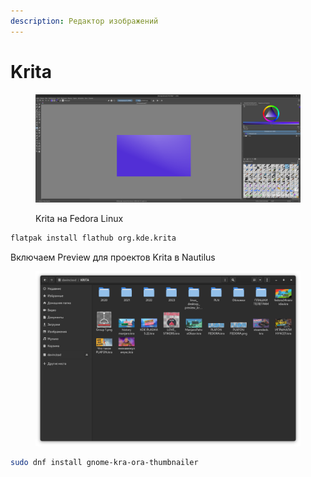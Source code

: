 ```yaml
---
description: Редактор изображений
---
```


# Krita

<figure><img src="../../.gitbook/assets/Снимок экрана от 2022-10-29 11-57-12.png" alt=""><figcaption><p>Krita на Fedora Linux</p></figcaption></figure>

```bash
flatpak install flathub org.kde.krita
```

Включаем Preview для проектов Krita в Nautilus

<figure><img src="../../.gitbook/assets/Снимок экрана от 2023-03-07 16-56-59.png" alt=""><figcaption></figcaption></figure>

```bash
sudo dnf install gnome-kra-ora-thumbnailer
```
